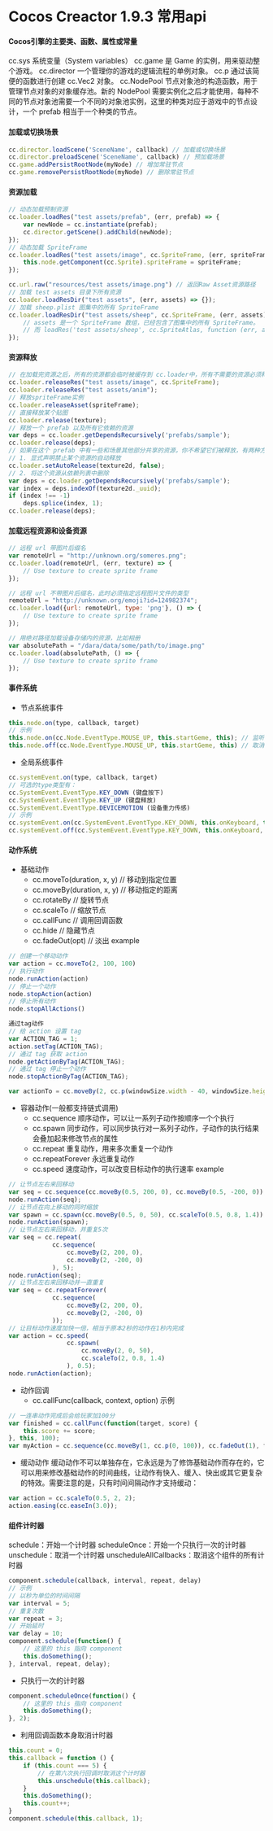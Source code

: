 # Cocos Creactor 1.9.3 常用api
#### Cocos引擎的主要类、函数、属性或常量
cc.sys 系统变量（System variables）
cc.game 是 Game 的实例，用来驱动整个游戏。
cc.director 一个管理你的游戏的逻辑流程的单例对象。
cc.p    通过该简便的函数进行创建 cc.Vec2 对象。
cc.NodePool 节点对象池的构造函数，用于管理节点对象的对象缓存池。新的 NodePool 需要实例化之后才能使用，每种不同的节点对象池需要一个不同的对象池实例，这里的种类对应于游戏中的节点设计，一个 prefab 相当于一个种类的节点。
#### 加载或切换场景
```js
cc.director.loadScene('SceneName', callback) // 加载或切换场景
cc.director.preloadScene('SceneName', callback) // 预加载场景
cc.game.addPersistRootNode(myNode) // 增加常驻节点
cc.game.removePersistRootNode(myNode) // 删除常驻节点
```
#### 资源加载
```js
// 动态加载预制资源
cc.loader.loadRes("test assets/prefab", (err, prefab) => {
    var newNode = cc.instantiate(prefab);
    cc.director.getScene().addChild(newNode);
});
// 动态加载 SpriteFrame
cc.loader.loadRes("test assets/image", cc.SpriteFrame, (err, spriteFrame) => {
    this.node.getComponent(cc.Sprite).spriteFrame = spriteFrame;
});

cc.url.raw("resources/test assets/image.png") // 返回Raw Asset资源路径
// 加载 test assets 目录下所有资源
cc.loader.loadResDir("test assets", (err, assets) => {});
// 加载 sheep.plist 图集中的所有 SpriteFrame
cc.loader.loadResDir("test assets/sheep", cc.SpriteFrame, (err, assets) => {
    // assets 是一个 SpriteFrame 数组，已经包含了图集中的所有 SpriteFrame。
    // 而 loadRes('test assets/sheep', cc.SpriteAtlas, function (err, atlas) {...}) 获得的则是整个 SpriteAtlas 对象。
});
```
#### 资源释放
```js
// 在加载完资源之后，所有的资源都会临时被缓存到 cc.loader中，所有不需要的资源必须释放掉以减少内存占用
cc.loader.releaseRes("test assets/image", cc.SpriteFrame);
cc.loader.releaseRes("test assets/anim");
// 释放spriteFrame实例
cc.loader.releaseAsset(spriteFrame);
// 直接释放某个贴图
cc.loader.release(texture);
// 释放一个 prefab 以及所有它依赖的资源
var deps = cc.loader.getDependsRecursively('prefabs/sample');
cc.loader.release(deps);
// 如果在这个 prefab 中有一些和场景其他部分共享的资源，你不希望它们被释放，有两种方法：
// 1. 显式声明禁止某个资源的自动释放
cc.loader.setAutoRelease(texture2d, false);
// 2. 将这个资源从依赖列表中删除
var deps = cc.loader.getDependsRecursively('prefabs/sample');
var index = deps.indexOf(texture2d._uuid);
if (index !== -1)
    deps.splice(index, 1);
cc.loader.release(deps);
```
#### 加载远程资源和设备资源
```js
// 远程 url 带图片后缀名
var remoteUrl = "http://unknown.org/someres.png";
cc.loader.load(remoteUrl, (err, texture) => {
    // Use texture to create sprite frame
});

// 远程 url 不带图片后缀名，此时必须指定远程图片文件的类型
remoteUrl = "http://unknown.org/emoji?id=124982374";
cc.loader.load({url: remoteUrl, type: 'png'}, () => {
    // Use texture to create sprite frame
});

// 用绝对路径加载设备存储内的资源，比如相册
var absolutePath = "/dara/data/some/path/to/image.png"
cc.loader.load(absolutePath, () => {
    // Use texture to create sprite frame
});
```
#### 事件系统
- 节点系统事件
```js
this.node.on(type, callback, target)
// 示例
this.node.on(cc.Node.EventType.MOUSE_UP, this.startGeme, this); // 监听
this.node.off(cc.Node.EventType.MOUSE_UP, this.startGeme, this) // 取消监听
```
- 全局系统事件
```js
cc.systemEvent.on(type, callback, target)
// 可选的type类型有：
cc.SystemEvent.EventType.KEY_DOWN (键盘按下)
cc.SystemEvent.EventType.KEY_UP (键盘释放)
cc.SystemEvent.EventType.DEVICEMOTION (设备重力传感)
// 示例
cc.systemEvent.on(cc.SystemEvent.EventType.KEY_DOWN, this.onKeyboard, this) // 监听
cc.systemEvent.off(cc.SystemEvent.EventType.KEY_DOWN, this.onKeyboard, this) // 取消监听
```
#### 动作系统
- 基础动作
    - cc.moveTo(duration, x, y) // 移动到指定位置
    - cc.moveBy(duration, x, y) // 移动指定的距离
    - cc.rotateBy // 旋转节点
    - cc.scaleTo // 缩放节点
    - cc.callFunc // 调用回调函数
    - cc.hide    // 隐藏节点
    - cc.fadeOut(opt) // 淡出
example
```js
// 创建一个移动动作
var action = cc.moveTo(2, 100, 100)
// 执行动作
node.runAction(action)
// 停止一个动作
node.stopAction(action)
// 停止所有动作
node.stopAllActions()

通过tag动作
// 给 action 设置 tag
var ACTION_TAG = 1;
action.setTag(ACTION_TAG);
// 通过 tag 获取 action
node.getActionByTag(ACTION_TAG);
// 通过 tag 停止一个动作
node.stopActionByTag(ACTION_TAG);

var actionTo = cc.moveBy(2, cc.p(windowSize.width - 40, windowSize.height - 40));
```
- 容器动作(一般都支持链式调用)
    - cc.sequence 顺序动作，可以让一系列子动作按顺序一个个执行
    - cc.spawn 同步动作，可以同步执行对一系列子动作，子动作的执行结果会叠加起来修改节点的属性
    - cc.repeat 重复动作，用来多次重复一个动作
    - cc.repeatForever 永远重复动作
    - cc.speed 速度动作，可以改变目标动作的执行速率
example
```js
// 让节点左右来回移动
var seq = cc.sequence(cc.moveBy(0.5, 200, 0), cc.moveBy(0.5, -200, 0));
node.runAction(seq);
// 让节点在向上移动的同时缩放
var spawn = cc.spawn(cc.moveBy(0.5, 0, 50), cc.scaleTo(0.5, 0.8, 1.4));
node.runAction(spawn);
// 让节点左右来回移动，并重复5次
var seq = cc.repeat(
            cc.sequence(
                cc.moveBy(2, 200, 0),
                cc.moveBy(2, -200, 0)
            ), 5);
node.runAction(seq);
// 让节点左右来回移动并一直重复
var seq = cc.repeatForever(
            cc.sequence(
                cc.moveBy(2, 200, 0),
                cc.moveBy(2, -200, 0)
            ));
// 让目标动作速度加快一倍，相当于原本2秒的动作在1秒内完成
var action = cc.speed(
                cc.spawn(
                    cc.moveBy(2, 0, 50),
                    cc.scaleTo(2, 0.8, 1.4)
                ), 0.5);
node.runAction(action);
```
- 动作回调
    - cc.callFunc(callback, context, option)
示例
```js
// 一连串动作完成后会给玩家加100分
var finished = cc.callFunc(function(target, score) {
    this.score += score;
}, this, 100);
var myAction = cc.sequence(cc.moveBy(1, cc.p(0, 100)), cc.fadeOut(1), finished);
```
- 缓动动作
缓动动作不可以单独存在，它永远是为了修饰基础动作而存在的，它可以用来修改基础动作的时间曲线，让动作有快入、缓入、快出或其它更复杂的特效。需要注意的是，只有时间间隔动作才支持缓动：
```js
var action = cc.scaleTo(0.5, 2, 2);
action.easing(cc.easeIn(3.0));
```
#### 组件计时器
schedule：开始一个计时器
scheduleOnce：开始一个只执行一次的计时器
unschedule：取消一个计时器
unscheduleAllCallbacks：取消这个组件的所有计时器
```js
component.schedule(callback, interval, repeat, delay)
// 示例
// 以秒为单位的时间间隔
var interval = 5;
// 重复次数
var repeat = 3;
// 开始延时
var delay = 10;
component.schedule(function() {
    // 这里的 this 指向 component
    this.doSomething();
}, interval, repeat, delay);
```
- 只执行一次的计时器
```js
component.scheduleOnce(function() {
    // 这里的 this 指向 component
    this.doSomething();
}, 2);
```
- 利用回调函数本身取消计时器
```js
this.count = 0;
this.callback = function () {
    if (this.count === 5) {
        // 在第六次执行回调时取消这个计时器
        this.unschedule(this.callback);
    }
    this.doSomething();
    this.count++;
}
component.schedule(this.callback, 1);
```